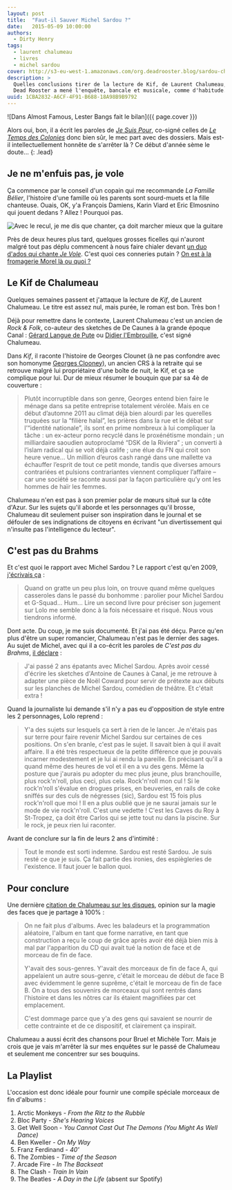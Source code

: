 ```yaml
---
layout: post
title:  "Faut-il Sauver Michel Sardou ?"
date:   2015-05-09 10:00:00
authors: 
  - Dirty Henry
tags: 
  - laurent chalumeau
  - livres 
  - michel sardou
cover: http://s3-eu-west-1.amazonaws.com/org.deadrooster.blog/sardou-chalumeau.jpg
description: >
  Quelles conclusions tirer de la lecture de Kif, de Laurent Chalumeau, sur notre relation à Michel Sardou ?
  Dead Rooster a mené l'enquête, bancale et musicale, comme d'habitude.
uuid: 1CBA2832-A6CF-4F91-B688-18A98B9B9792
---
```


![Dans Almost Famous, Lester Bangs fait le bilan]({{ page.cover }})

Alors oui, bon, il a écrit les paroles de [*Je Suis Pour*](http://www.paroles.net/michel-sardou/paroles-je-suis-pour), co-signé celles de [*Le Temps des Colonies*](http://www.paroles.net/michel-sardou/paroles-le-temps-des-colonies) donc bien sûr, le mec part avec des dossiers. Mais est-il intellectuellement honnête de s'arrêter là ? Ce début d'année sème le doute...
{: .lead}

## Je ne m'enfuis pas, je vole

Ça commence par le conseil d'un copain qui me recommande *La Famille Bélier*, l'histoire d'une famille où les parents sont sourd-muets et la fille chanteuse. Ouais, OK, y'a François Damiens, Karin Viard et Eric Elmosnino qui jouent dedans ? Allez ! Pourquoi pas.

![Avec le recul, je me dis que chanter, ça doit marcher mieux que la guitare](https://s3-eu-west-1.amazonaws.com/org.deadrooster.blog/famille_belier.jpg)

Près de deux heures plus tard, quelques grosses ficelles qui n'auront malgré tout pas déplu commencent à nous faire chialer devant [un duo d'ados qui chante *Je Vole*](https://youtu.be/McF-ZsJi9Qo). C'est quoi ces conneries putain ? [On est à la fromagerie Morel là ou quoi ?](https://youtu.be/Ihlr1GZhBXw)

## Le Kif de Chalumeau

Quelques semaines passent et j'attaque la lecture de *Kif*, de Laurent Chalumeau. Le titre est assez nul, mais purée, le roman est bon. Très bon !

Déjà pour remettre dans le contexte, Laurent Chalumeau c'est un ancien de *Rock & Folk*, co-auteur des sketches de De Caunes à la grande époque Canal : [Gérard Langue de Pute](https://youtu.be/YL-tKWyrzuk) ou [Didier l'Embrouille](https://youtu.be/5iSeilVIvXU), c'est signé Chalumeau. 

Dans *Kif*, il raconte l'histoire de Georges Clounet (à ne pas confondre avec son homonyme [Georges Clooney](http://georgesclooney.blogspot.fr)), un ancien CRS à la retraite qui se retrouve malgré lui propriétaire d'une boîte de nuit, le Kif, et ça se complique pour lui. Dur de mieux résumer le bouquin que par sa 4è de couverture : 

> Plutôt incorruptible dans son genre, Georges entend bien faire le ménage dans sa petite entreprise totalement vérolée. Mais en ce début d’automne 2011 au climat déjà bien alourdi par les querelles truquées sur la “filière halal”, les prières dans la rue et le débat sur l’“identité nationale”, ils sont en prime nombreux à lui compliquer la tâche : un ex-acteur porno recyclé dans le proxénétisme mondain ; un milliardaire saoudien autoproclamé “DSK de la Riviera” ; un converti à l’islam radical qui se voit déjà calife ; une élue du FN qui croit son heure venue…
> Un million d’euros cash rangé dans une mallette va échauffer l’esprit de tout ce petit monde, tandis que diverses amours contrariées et pulsions contrariantes viennent compliquer l’affaire – car une société se raconte aussi par la façon particulière qu’y ont les hommes de haïr les femmes.

Chalumeau n'en est pas à son premier polar de mœurs situé sur la côte d'Azur. Sur les sujets qu'il aborde et les personnages qu'il brosse, Chalumeau dit seulement puiser son inspiration dans le journal et se défouler de ses indignations de citoyens en écrivant "un divertissement qui n'insulte pas l'intelligence du lecteur".

## C'est pas du Brahms

Et c'est quoi le rapport avec Michel Sardou ? Le rapport c'est qu'en 2009, [j'écrivais ça](http://www.deadrooster.org/Chalumeau-est-il-un-mec-sympa,225) :

> Quand on gratte un peu plus loin, on trouve quand même quelques casseroles dans le passé du bonhomme : parolier pour Michel Sardou et G-Squad... Hum...
> Lire un second livre pour préciser son jugement sur Lolo me semble donc à la fois nécessaire et risqué. Nous vous tiendrons informé.

Dont acte. Du coup, je me suis documenté. Et j'ai pas été déçu. Parce qu'en plus d'être un super romancier, Chalumeau n'est pas le dernier des sages. Au sujet de Michel, avec qui il a co-écrit les paroles de *C'est pas du Brahms*, [il déclare](https://youtu.be/4OWp0nT9P0Y) : 

> J'ai passé 2 ans épatants avec Michel Sardou. 
> Après avoir cessé d'écrire les sketches d'Antoine de Caunes à Canal, je me retrouve à adapter une pièce de Noël Coward pour servir de prétexte aux débuts sur les planches de Michel Sardou, comédien de théâtre.
> Et c'était extra !

Quand la journaliste lui demande s'il n'y a pas eu d'opposition de style entre les 2 personnages, Lolo reprend : 

> Y'a des sujets sur lesquels ça sert à rien de le lancer. Je n'étais pas sur terre pour faire revenir Michel Sardou sur certaines de ces positions. On s'en branle, c'est pas le sujet. Il savait bien à qui il avait affaire. Il a été très respectueux de la petite différence que je pouvais incarner modestement et je lui ai rendu la pareille. En précisant qu'il a quand même des heures de vol et il en a vu des gens. Même la posture que j'aurais pu adopter du mec plus jeune, plus branchouille, plus rock'n'roll, plus ceci, plus cela. Rock'n'roll mon cul !  Si le rock'n'roll s'évalue en drogues prises, en beuveries, en rails de coke sniffés sur des culs de négresses (sic), Sardou est 15 fois plus rock'n'roll que moi ! Il en a plus oublié que je ne saurai jamais sur le mode de vie rock'n'roll.
> C'est une vedette ! C'est les Caves du Roy à St-Tropez, ça doit être Carlos qui se jette tout nu dans la piscine. Sur le rock, je peux rien lui raconter. 

Avant de conclure sur la fin de leurs 2 ans d'intimité : 

> Tout le monde est sorti indemne. Sardou est resté Sardou. Je suis resté ce que je suis. Ça fait partie des ironies, des espiègleries de l'existence. Il faut jouer le ballon quoi.

## Pour conclure

Une dernière [citation de Chalumeau sur les disques](https://youtu.be/Etu2yx_oEsg), opinion sur la magie des faces que je partage à 100% : 

> On ne fait plus d'albums. Avec les baladeurs et la programmation aléatoire, l'album en tant que forme narrative, 
> en tant que construction a reçu le coup de grâce après avoir été déjà bien mis à mal par l'apparition du CD 
> qui avait tué la notion de face et de morceau de fin de face.
> 
> Y'avait des sous-genres. Y'avait des morceaux de fin de face A, qui appelaient un autre sous-genre, 
> c'était le morceau de début de face B avec évidemment le genre suprême, c'était le morceau de fin de face B. 
> On a tous des souvenirs de morceaux qui sont rentrés dans l'histoire et dans les nôtres car ils étaient 
> magnifiées par cet emplacement.
> 
> C'est dommage parce que y'a des gens qui savaient se nourrir de cette contrainte et de ce dispositif, et clairement ça inspirait.

Chalumeau a aussi écrit des chansons pour Bruel et Michèle Torr. Mais je crois que je vais m'arrêter là sur mes enquêtes sur le passé de Chalumeau et seulement me concentrer sur ses bouquins.

## La Playlist

L'occasion est donc idéale pour fournir une compile spéciale morceaux de fin d'albums : 

1. Arctic Monkeys - *From the Ritz to the Rubble*
2. Bloc Party - *She's Hearing Voices*
3. Get Well Soon - *You Cannot Cast Out The Demons (You Might As Well Dance)*
4. Ben Kweller - *On My Way*
6. Franz Ferdinand - *40'*
8. The Zombies - *Time of the Season*
9. Arcade Fire - *In The Backseat*
10. The Clash - *Train In Vain*
7. The Beatles - *A Day in the Life* (absent sur Spotify)


<div id='finfaceb-playlist' 
     class="dr-playlist" 
     dr-spotify-id="6vUhOXbujw5lL1tmmTA6CI" 
     dr-spotify-user="dirtyhenry">
</div>

